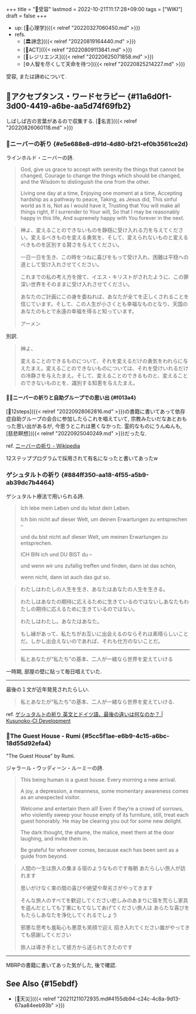 +++
title = "📝受容"
lastmod = 2022-10-21T11:17:28+09:00
tags = ["WIKI"]
draft = false
+++

-   up: [📁心理学]({{< relref "20220327060450.md" >}})
-   refs.
    -   [🏛諦念]({{< relref "20220819164440.md" >}})
    -   [📝ACT]({{< relref "20220809113841.md" >}})
    -   [📝レジリエンス]({{< relref "20220625071858.md" >}})
    -   [⚙人智を尽くして天命を待つ]({{< relref "20220825214227.md" >}})

受容, または諦めについて.


## 📝アクセプタンス・ワードセラピー {#11a6d0f1-3d00-4419-a6be-aa5d74f69fb2}

しばしば古の言葉があるので収集する. [🔖名言]({{< relref "20220826060118.md" >}})


### 📜ニーバーの祈り {#e5e688e8-d91d-4d80-bf21-ef0b3561ce2d}

ラインホルド・ニーバーの詩.

> God, give us grace to accept with serenity
> the things that cannot be changed,
> Courage to change the things
> which should be changed,
> and the Wisdom to distinguish
> the one from the other.
>
> Living one day at a time,
> Enjoying one moment at a time,
> Accepting hardship as a pathway to peace,
> Taking, as Jesus did,
> This sinful world as it is,
> Not as I would have it,
> Trusting that You will make all things right,
> If I surrender to Your will,
> So that I may be reasonably happy in this life,
> And supremely happy with You forever in the next.

<!--quoteend-->

> 神よ、変えることのできないものを静穏に受け入れる力を与えてください。変えるべきものを変える勇気を、そして、変えられないものと変えるべきものを区別する賢さを与えてください。
>
> 一日一日を生き、この時をつねに喜びをもって受け入れ、困難は平穏への道として受け入れさせてください。
>
> これまでの私の考え方を捨て、イエス・キリストがされたように、この罪深い世界をそのままに受け入れさせてください。
>
> あなたのご計画にこの身を委ねれば、あなたが全てを正しくされることを信じています。そして、この人生が小さくとも幸福なものとなり、天国のあなたのもとで永遠の幸福を得ると知っています。
>
> アーメン

別訳.

> 神よ、
>
> 変えることのできるものについて、それを変えるだけの勇気をわれらに与えたまえ。変えることのできないものについては、それを受けいれるだけの冷静さを与えたまえ。そして、変えることのできるものと、変えることのできないものとを、識別する知恵を与えたまえ。


#### 👶🏼ニーバーの祈りと自助グループでの思い出 {#f013a4}

[📝12steps]({{< relref "20220928062816.md" >}})の書籍に書いてあって依存症自助グループの会合に参加したらこれを唱えていて, 宗教みたいだなあとおもった思い出があるが, 今思うとこれは悪くなかった. 霊的なものにうんぬんも, [慈悲瞑想]({{< relref "20220925040249.md" >}})だったな.

ref. [ニーバーの祈り - Wikipedia](https://ja.wikipedia.org/wiki/%E3%83%8B%E3%83%BC%E3%83%90%E3%83%BC%E3%81%AE%E7%A5%88%E3%82%8A)

12ステッププログラムで採用されて有名になったと書いてあったw


### ゲシュタルトの祈り {#884ff350-aa18-4f55-a5b9-ab39dc7b4464}

ゲシュタルト療法で用いられる詩.

> Ich lebe mein Leben und du lebst dein Leben.
>
> Ich bin nicht auf dieser Welt, um deinen Erwartungen zu entsprechen –
>
> und du bist nicht auf dieser Welt,
> um meinen Erwartungen zu entsprechen.
>
> ICH BIN ich und DU BIST du –
>
> und wenn wir uns zufallig treffen und finden, dann ist das schön,
>
> wenn nicht, dann ist auch das gut so.

<!--quoteend-->

> わたしはわたしの人生を生き、あなたはあなたの人生を生きる。
>
> わたしはあなたの期待に応えるために生きているのではないしあなたもわたしの期待に応えるために生きているのではない。
>
> わたしはわたし。あなたはあなた。
>
> もし縁があって、私たちがお互いに出会えるのならそれは素晴らしいことだ。しかし出会えないのであれば、それも仕方のないことだ。
>
> ---
>
> 私とあなたが“私たち”の基本、二人が一緒なら世界を変えていける

一時期, 部屋の壁に貼って毎日唱えていた.

---

最後の１文が近年発見されたらしい.

> 私とあなたが“私たち”の基本、二人が一緒なら世界を変えていける.

ref. [ゲシュタルトの祈り 英文とドイツ語、最後の違いは何なのか？ | Kusunoko-CI Development](https://kusunoko-ci-development.com/gestalt-2/)


### 📜The Guest House - Rumi {#5cc5f1ae-e6b9-4c15-a6bc-18d55d92efa4}

"The Guest House" by Rumi.

ジャラール・ウッディーン・ルーミーの詩.

>
>
> This being human is a guest house.
> Every morning a new arrival.
>
> A joy, a depression, a meanness,
> some momentary awareness comes
> as an unexpected visitor.
>
> Welcome and entertain them all!
> Even if they’re a crowd of sorrows,
> who violently sweep your house
> empty of its furniture,
> still, treat each guest honorably.
> He may be clearing you out
> for some new delight.
>
> The dark thought, the shame, the malice,
> meet them at the door laughing,
> and invite them in.
>
> Be grateful for whoever comes,
> because each has been sent
> as a guide from beyond.

<!--quoteend-->

> 人間の一生は旅人の集まる宿のようなものです毎朝 あたらしい旅人が訪れます
>
> 思いがけなく束の間の喜びや絶望や卑劣さがやってきます
>
> そんな旅人のすべてを歓迎してください悲しみのあまりに宿を荒らし家具を盗んだとしても丁重にもてなしてあげてください旅人は あらたな喜びをもたらしあなたを浄化してくれるでしょう
>
> 邪悪な思考も羞恥心も悪意も笑顔で迎え 招き入れてください誰がやってきても感謝してください
>
> 旅人は導き手として彼方から送られてきたのです

---

MBRPの書籍に書いてあった気がした, 後で確認.


## See Also {#15ebdf}

-   [📝天災]({{< relref "20211211072935.md#4155db94-c24c-4c8a-9d13-67aa84eeb93b" >}})
